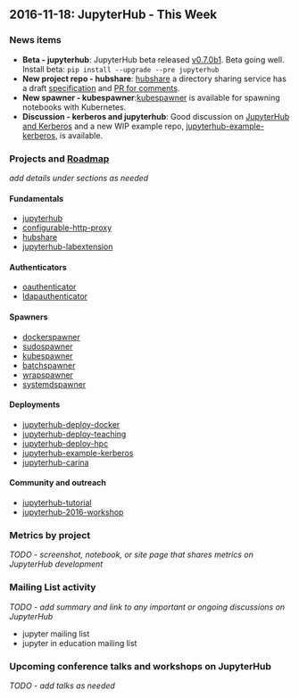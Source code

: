 ## 2016-11-18: JupyterHub - This Week

### News items

- **Beta - jupyterhub**: JupyterHub beta released [v0.7.0b1](https://github.com/jupyterhub/jupyterhub/releases/tag/0.7.0b1).
  Beta going well. Install beta: `pip install --upgrade --pre jupyterhub`
- **New project repo - hubshare**: [hubshare](https://github.com/jupyterhub/hubshare) a directory sharing service has a draft [specification](https://github.com/jupyterhub/hubshare/blob/master/specification.md) and [PR for comments](https://github.com/jupyterhub/hubshare/pull/2).
- **New spawner - kubespawner**:[kubespawner](https://github.com/jupyterhub/kubespawner) is available for spawning notebooks with Kubernetes.
- **Discussion - kerberos and jupyterhub**: Good discussion on [JupyterHub and Kerberos](https://github.com/jupyterhub/jupyterhub/issues/856) and a new WIP example repo, [jupyterhub-example-kerberos](https://github.com/jupyterhub/jupyterhub-example-kerberos), is available.


### Projects and [Roadmap](https://github.com/jupyter/roadmap/blob/master/jupyterhub.md)

*add details under sections as needed*

#### Fundamentals

- [jupyterhub](https://github.com/jupyterhub/jupyterhub)
- [configurable-http-proxy](https://github.com/jupyterhub/configurable-http-proxy)
- [hubshare](https://github.com/jupyterhub/hubshare)
- [jupyterhub-labextension](https://github.com/jupyterhub/jupyterhub-labextension)

#### Authenticators

- [oauthenticator](https://github.com/jupyterhub/oauthenticator)
- [ldapauthenticator](https://github.com/jupyterhub/ldapauthenticator)

#### Spawners

- [dockerspawner](https://github.com/jupyterhub/dockerspawner)
- [sudospawner](https://github.com/jupyterhub/sudospawner)
- [kubespawner](https://github.com/jupyterhub/kubespawner)
- [batchspawner](https://github.com/jupyterhub/batchspawner)
- [wrapspawner](https://github.com/jupyterhub/wrapspawner)
- [systemdspawner](https://github.com/jupyterhub/systemdspawner)

#### Deployments

- [jupyterhub-deploy-docker](https://github.com/jupyterhub/jupyterhub-deploy-docker)
- [jupyterhub-deploy-teaching](https://github.com/jupyterhub/jupyterhub-deploy-teaching)
- [jupyterhub-deploy-hpc](https://github.com/jupyterhub/jupyterhub-deploy-hpc)
- [jupyterhub-example-kerberos](https://github.com/jupyterhub/jupyterhub-example-kerberos)
- [jupyterhub-carina](https://github.com/jupyterhub/jupyterhub-carina)

#### Community and outreach

- [jupyterhub-tutorial](https://github.com/jupyterhub/jupyterhub-tutorial)
- [jupyterhub-2016-workshop](https://github.com/jupyterhub/jupyterhub-2016-workshop)


### Metrics by project

*TODO - screenshot, notebook, or site page that shares metrics on JupyterHub development*


### Mailing List activity

*TODO - add summary and link to any important or ongoing discussions on JupyterHub*

- jupyter mailing list
- jupyter in education mailing list

### Upcoming conference talks and workshops on JupyterHub

*TODO - add talks as needed*
